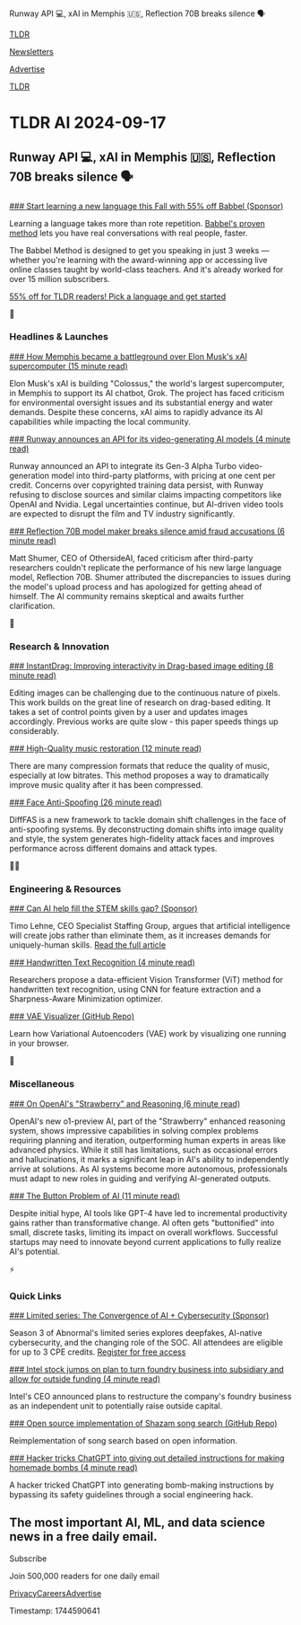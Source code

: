 Runway API 💻, xAI in Memphis 🇺🇸, Reflection 70B breaks silence 🗣️

[TLDR](/)

[Newsletters](/newsletters)

[Advertise](https://advertise.tldr.tech/)

[TLDR](/)

# TLDR AI 2024-09-17

## Runway API 💻, xAI in Memphis 🇺🇸, Reflection 70B breaks silence 🗣️

### 

[### Start learning a new language this Fall with 55% off Babbel (Sponsor)](https://go.babbel.com/t?bsc=directpartner-2024-evergreen&amp;btp=default&amp;utm_term=generic_v1&amp;utm_campaign=Direct-Partnerships&amp;utm_medium=partner&amp;utm_source=TLDR&amp;utm_content=partner..partnerflags55..Sep-2024&amp;bclid=%7Bclickid%7D)

Learning a language takes more than rote repetition. [Babbel's proven method](https://go.babbel.com/t?bsc=directpartner-2024-evergreen&btp=default&utm_term=generic_v1&utm_campaign=Direct-Partnerships&utm_medium=partner&utm_source=TLDR&utm_content=partner..partnerflags55..Sep-2024&bclid=%7Bclickid%7D) lets you have real conversations with real people, faster.

The Babbel Method is designed to get you speaking in just 3 weeks — whether you're learning with the award-winning app or accessing live online classes taught by world-class teachers. And it's already worked for over 15 million subscribers.

[55% off for TLDR readers! Pick a language and get started](https://go.babbel.com/t?bsc=directpartner-2024-evergreen&btp=default&utm_term=generic_v1&utm_campaign=Direct-Partnerships&utm_medium=partner&utm_source=TLDR&utm_content=partner..partnerflags55..Sep-2024&bclid=%7Bclickid%7D)

🚀

### Headlines & Launches

[### How Memphis became a battleground over Elon Musk's xAI supercomputer (15 minute read)](https://www.npr.org/2024/09/11/nx-s1-5088134/elon-musk-ai-xai-supercomputer-memphis-pollution?utm_source=tldrai)

Elon Musk's xAI is building "Colossus," the world's largest supercomputer, in Memphis to support its AI chatbot, Grok. The project has faced criticism for environmental oversight issues and its substantial energy and water demands. Despite these concerns, xAI aims to rapidly advance its AI capabilities while impacting the local community.

[### Runway announces an API for its video-generating AI models (4 minute read)](https://techcrunch.com/2024/09/16/runway-announces-an-api-for-its-video-generating-models/?utm_source=tldrai)

Runway announced an API to integrate its Gen-3 Alpha Turbo video-generation model into third-party platforms, with pricing at one cent per credit. Concerns over copyrighted training data persist, with Runway refusing to disclose sources and similar claims impacting competitors like OpenAI and Nvidia. Legal uncertainties continue, but AI-driven video tools are expected to disrupt the film and TV industry significantly.

[### Reflection 70B model maker breaks silence amid fraud accusations (6 minute read)](https://venturebeat.com/ai/reflection-70b-model-maker-breaks-silence-amid-fraud-accusations/?utm_source=tldrai)

Matt Shumer, CEO of OthersideAI, faced criticism after third-party researchers couldn't replicate the performance of his new large language model, Reflection 70B. Shumer attributed the discrepancies to issues during the model's upload process and has apologized for getting ahead of himself. The AI community remains skeptical and awaits further clarification.

🧠

### Research & Innovation

[### InstantDrag: Improving interactivity in Drag-based image editing (8 minute read)](https://joonghyuk.com/instantdrag-web/?utm_source=tldrai)

Editing images can be challenging due to the continuous nature of pixels. This work builds on the great line of research on drag-based editing. It takes a set of control points given by a user and updates images accordingly. Previous works are quite slow - this paper speeds things up considerably.

[### High-Quality music restoration (12 minute read)](https://cslikai.cn/Apollo/?utm_source=tldrai)

There are many compression formats that reduce the quality of music, especially at low bitrates. This method proposes a way to dramatically improve music quality after it has been compressed.

[### Face Anti-Spoofing (26 minute read)](https://arxiv.org/abs/2409.08572v1?utm_source=tldrai)

DiffFAS is a new framework to tackle domain shift challenges in the face of anti-spoofing systems. By deconstructing domain shifts into image quality and style, the system generates high-fidelity attack faces and improves performance across different domains and attack types.

👨‍💻

### Engineering & Resources

[### Can AI help fill the STEM skills gap? (Sponsor)](https://bit.ly/46MyLQz?utm_source=tldrai)

Timo Lehne, CEO Specialist Staffing Group, argues that artificial intelligence will create jobs rather than eliminate them, as it increases demands for uniquely-human skills. [Read the full article](https://bit.ly/46MyLQz)

[### Handwritten Text Recognition (4 minute read)](https://yutingli0606.github.io/HTR-VT/?utm_source=tldrai)

Researchers propose a data-efficient Vision Transformer (ViT) method for handwritten text recognition, using CNN for feature extraction and a Sharpness-Aware Minimization optimizer.

[### VAE Visualizer (GitHub Repo)](https://github.com/xnought/vae-explainer?utm_source=tldrai)

Learn how Variational Autoencoders (VAE) work by visualizing one running in your browser.

🎁

### Miscellaneous

[### On OpenAI's "Strawberry" and Reasoning (6 minute read)](https://www.oneusefulthing.org/p/something-new-on-openais-strawberry?utm_source=tldrai)

OpenAI's new o1-preview AI, part of the "Strawberry" enhanced reasoning system, shows impressive capabilities in solving complex problems requiring planning and iteration, outperforming human experts in areas like advanced physics. While it still has limitations, such as occasional errors and hallucinations, it marks a significant leap in AI's ability to independently arrive at solutions. As AI systems become more autonomous, professionals must adapt to new roles in guiding and verifying AI-generated outputs.

[### The Button Problem of AI (11 minute read)](https://every.to/napkin-math/the-button-problem-of-ai?utm_source=tldrai)

Despite initial hype, AI tools like GPT-4 have led to incremental productivity gains rather than transformative change. AI often gets "buttonified" into small, discrete tasks, limiting its impact on overall workflows. Successful startups may need to innovate beyond current applications to fully realize AI's potential.

⚡️

### Quick Links

[### Limited series: The Convergence of AI + Cybersecurity (Sponsor)](https://abnormalsecurity.com/convergence?utm_medium=Sponsored%20Email&amp;utm_source=TLDR)

Season 3 of Abnormal's limited series explores deepfakes, AI-native cybersecurity, and the changing role of the SOC. All attendees are eligible for up to 3 CPE credits. [Register for free access](https://abnormalsecurity.com/convergence?utm_medium=Sponsored%20Email&utm_source=TLDR)

[### Intel stock jumps on plan to turn foundry business into subsidiary and allow for outside funding (4 minute read)](https://www.cnbc.com/2024/09/16/intel-turns-foundry-business-into-subsidiary-weighs-outside-funding.html?utm_source=tldrai)

Intel's CEO announced plans to restructure the company's foundry business as an independent unit to potentially raise outside capital.

[### Open source implementation of Shazam song search (GitHub Repo)](https://github.com/cgzirim/seek-tune?utm_source=tldrai)

Reimplementation of song search based on open information.

[### Hacker tricks ChatGPT into giving out detailed instructions for making homemade bombs (4 minute read)](https://techcrunch.com/2024/09/12/hacker-tricks-chatgpt-into-giving-out-detailed-instructions-for-making-homemade-bombs/?utm_source=tldrai)

A hacker tricked ChatGPT into generating bomb-making instructions by bypassing its safety guidelines through a social engineering hack.

## The most important AI, ML, and data science news in a free daily email.

Subscribe

Join 500,000 readers for one daily email

[Privacy](/privacy)[Careers](https://jobs.ashbyhq.com/tldr.tech)[Advertise](/ai/advertise)

Timestamp: 1744590641